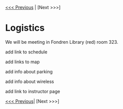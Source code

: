 [<<< Previous](README.md) | [Next >>>]  

# Logistics

We will be meeting in Fondren Library (red) room 323.   

add link to schedule  

add links to map  

add info about parking  

add info about wireless  

add link to instructor page   




[<<< Previous](README.md)| [Next >>>]